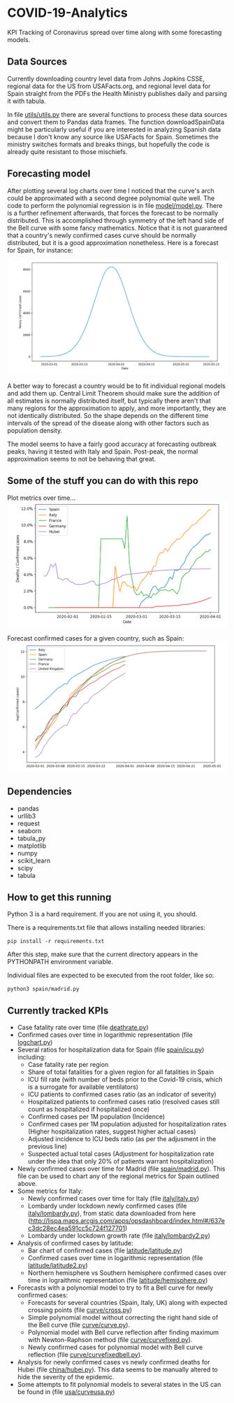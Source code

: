 # COVID-19-Analytics
KPI Tracking of Coronavirus spread over time along with some forecasting models.

## Data Sources
Currently downloading country level data from Johns Jopkins CSSE, regional data for the
US from  USAFacts.org, and regional level data for Spain straight from the PDFs the
Health Ministry publishes daily and parsing it with tabula.

In file [utils/utils.py](utils/utils.py) there are several functions to process these data sources and convert
them to Pandas data frames. The function downloadSpainData might be particularly useful if
you are interested in analyzing Spanish data because I don't know any source like USAFacts
for Spain. Sometimes the ministry switches formats and breaks things, but hopefully the code
is already quite resistant to those mischiefs.

## Forecasting model

After plotting several log charts over time I noticed that the curve's arch could be approximated with a
second degree polynomial quite well. The code to perform the polynomial regression is in file [model/model.py](model/model.py).
There is a further refinement afterwards, that forces the forecast to be normally distributed. This is accomplished
through symmetry of the left hand side of the Bell curve with some fancy mathematics. Notice that it is not
guaranteed that a country's newly confirmed cases curve should be normally distributed, but it is a good approximation
nonetheless. Here is a forecast for Spain, for instance:

![Newly confirmed cases](/imgs/forecast.png)

A better way to forecast a country would be to fit individual regional models and add them up.
Central Limit Theorem should make sure the addition of all estimates is normally distributed itself, but typically 
there aren't that many regions for the approximation to apply, and more importantly, they are not identically distributed.
So the shape depends on the different time intervals of the spread of the disease along with other factors such
as population density.

The model seems to have a fairly good accuracy at forecasting outbreak peaks, having it tested with Italy and Spain. Post-peak, the normal approximation seems to not be behaving that great.

## Some of the stuff you can do with this repo

Plot metrics over time...
![Plot](/imgs/deathrate.png)

Forecast confirmed cases for a given country, such as Spain:
![ForecastSpain](/imgs/curvefixed.png)

## Dependencies


- pandas
- urllib3
- request
- seaborn
- tabula_py
- matplotlib
- numpy
- scikit_learn
- scipy
- tabula

## How to get this running

Python 3 is a hard requirement. If you are not using it, you should.

There is a requirements.txt file that allows installing needed libraries:

```
pip install -r requirements.txt
```

After this step, make sure that the current directory appears in the PYTHONPATH environment variable.

Individual files are expected to be executed from the root folder, like so:
```
python3 spain/madrid.py
```

## Currently tracked KPIs
- Case fatality rate over time (file [deathrate.py](deathrate.py))
- Confirmed cases over time in logarithmic representation (file [logchart.py](logchart.py))
- Several ratios for hospitalization data for Spain (file [spain/icu.py](spain/icu.py)) including:
  - Case fatality rate per region
  - Share of total fatalities for a given region for all fatalities in Spain
  - ICU fill rate (with number of beds prior to the Covid-19 crisis, which is a surrogate for available ventilators)
  - ICU patients to confirmed cases ratio (as an indicator of severity)
  - Hospitalized patients to confirmed cases ratio (resolved cases still count as hospitalized if hospitalized once)
  - Confirmed cases per 1M population (Incidence) 
  - Confirmed cases per 1M population adjusted for hospitalization rates (Higher hospitalization rates, suggest higher actual cases) 
  - Adjusted incidence to ICU beds ratio (as per the adjusment in the previous line)
  - Suspected actual total cases (Adjustment for hospitalization rate under the idea that only 20% of patients warrant hospitalization)
- Newly confirmed cases over time for Madrid (file [spain/madrid.py](spain/madrid.py)). This file can be used to chart any of the regional metrics for Spain outlined above.
- Some metrics for Italy:
  - Newly confirmed cases over time for Italy (file [italy/italy.py](italy/italy.py))
  - Lombardy under lockdown newly confirmed cases (file [italy/lombardy.py](italy/lombardy.py)), from static data downloaded from here (http://lispa.maps.arcgis.com/apps/opsdashboard/index.html#/637ec3dc28ec4ea591cc5c724f127701)
  - Lombardy under lockdown growth rate (file [italy/lombardy2.py](italy/lombardy2.py))
- Analysis of confirmed cases by latitude:
  - Bar chart of confirmed cases (file [latitude/latitude.py](latitude/latitude.py))  
  - Confirmed cases over time in logarithmic representation (file [latitude/latitude2.py](latitude/latitude2.py))  
  - Northern hemisphere vs Southern hemisphere confirmed cases over time in lograithmic representation (file [latitude/hemisphere.py](latitude/hemisphere.py))  
- Forecasts with a polynomial model to try to fit a Bell curve for newly confirmed cases:
  - Forecasts for several countries (Spain, Italy, UK) along with expected crossing points (file [curve/cross.py](curve/cross.py))
  - Simple polynomial model without correcting the right hand side of the Bell curve (file [curve/curve.py](curve/curve.py)).
  - Polynomial model with Bell curve reflection after finding maximum with Newton-Raphson method  (file [curve/curvefixed.py](curve/curvefixed.py)).
  - Newly confirmed cases for polynomial model with Bell curve reflection (file [curve/curvefixedbell.py](curve/curvefixedbell.py)).
- Analysis for newly confirmed cases vs newly confirmed deaths for Hubei (file [china/hubei.py](china/hubei.py)). This data seems to be manually altered to hide the severity of the epidemic.
- Some attempts to fit polynomial models to several states in the US can be found in (file [usa/curveusa.py](usa/curveusa.py))
